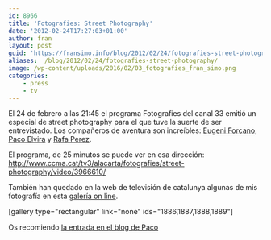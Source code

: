 ```yaml
---
id: 8966
title: 'Fotografies: Street Photography'
date: '2012-02-24T17:27:03+01:00'
author: fran
layout: post
guid: 'https://fransimo.info/blog/2012/02/24/fotografies-street-photography/'
aliases:  /blog/2012/02/24/fotografies-street-photography/
image: /wp-content/uploads/2016/02/03_fotografies_fran_simo.png
categories:
    - press
    - tv
---
```


El 24 de febrero a las 21:45 el programa Fotografies del canal 33 emitió un especial de street photography para el que tuve la suerte de ser entrevistado. Los compañeros de aventura son increíbles: <a href="http://www.eugeniforcano.info/">Eugeni Forcano</a>, <a href="http://pacoelvirafoto.blogspot.com.es/">Paco Elvira</a> y <a href="http://elfotografoviajero.com/">Rafa Perez</a>.

El programa, de 25 minutos se puede ver en esa dirección: <a href="http://www.ccma.cat/tv3/alacarta/fotografies/street-photography/video/3966610/">http://www.ccma.cat/tv3/alacarta/fotografies/street-photography/video/3966610/</a>

También han quedado en la web de televisión de catalunya algunas de mis fotografía en esta <a href="http://www.ccma.cat/tv3/Galeria-Fran-Simo/foto-galeria/19654/">galería on line</a>.

[gallery type="rectangular" link="none" ids="1886,1887,1888,1889"]

Os recomiendo <a href="http://pacoelvirafoto.blogspot.com.es/2012/02/la-street-photography-en-el-programa.html">la entrada en el blog de Paco</a>